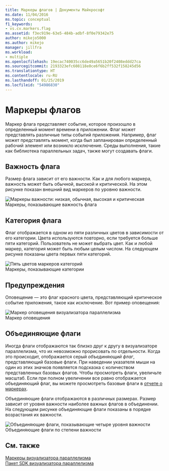 ```yaml
---
title: Маркеры флагов | Документы Майкрософт
ms.date: 11/04/2016
ms.topic: conceptual
f1_keywords:
- vs.cv.markers.flag
ms.assetid: f3ec919e-63e5-484b-adbf-8f0e79342e75
author: mikejo5000
ms.author: mikejo
manager: jillfra
ms.workload:
- multiple
ms.openlocfilehash: 19ecac740035cc6de49a5651b20f2408eddd27ca
ms.sourcegitcommit: 2193323efc608118e0ce6f6b2ff532f158245d56
ms.translationtype: HT
ms.contentlocale: ru-RU
ms.lasthandoff: 01/25/2019
ms.locfileid: "54986830"
---
```

# <a name="flag-markers"></a>Маркеры флагов
Маркер флага представляет событие, которое произошло в определенный момент времени в приложении. Флаг может представлять различные типы событий приложения. Например, флаг может представлять момент, когда был запланирован определенный рабочий элемент или возникло исключение. Среды выполнения, такие как библиотека параллельных задач, также могут создавать флаги.  
  
## <a name="flag-importance"></a>Важность флага  
 Размер флага зависит от его важности. Как и для любого маркера, важность может быть обычной, высокой и критической.  На этом рисунке показан внешний вид маркеров по уровню важности.  
  
 ![Маркеры важности: низкая, обычная, высокая и критическая](../profiling/media/cvmarkerimportance.png "CVMarkerImportance")  
Маркеры, показывающие важность флага  
  
## <a name="flag-category"></a>Категория флага  
 Флаг отображается в одном из пяти различных цветов в зависимости от его категории. Цвета используются повторно, если требуется больше пяти категорий. Пользователь не может выбрать цвет. Как и любой маркер, категория может быть любым целым числом. На следующем рисунке показаны цвета первых пяти категорий.  
  
 ![Пять цветов маркеров категорий](../profiling/media/cvmarkercategory.png "CVMarkerCategory")  
Маркеры, показывающие категории  
  
## <a name="alerts"></a>Предупреждения  
 Оповещение — это флаг красного цвета, представляющий критическое событие приложения, такое как исключение.  Вот пример оповещения:  
  
 ![Маркер оповещения визуализатора параллелизма](../profiling/media/cvmarkeralert.png "CVMarkerAlert")  
Маркер оповещения  
  
## <a name="aggregation-flags"></a>Объединяющие флаги  
 Иногда флаги отображаются так близко друг к другу в визуализаторе параллелизма, что их невозможно прорисовать по отдельности. Когда это происходит, отображается серый *объединяющий флаг*, представляющий базовые флаги. При наведении указателя мыши на один из этих значков появляется подсказка с количеством представленных базовых флагов. Чтобы просмотреть флаги, увеличьте масштаб. Если при полном увеличении все равно отображается объединяющий флаг, вы можете просмотреть базовые флаги в [отчете о маркерах](../profiling/markers-report.md).  
  
 Объединяющие флаги отображаются в различных размерах. Размер зависит от уровня важности наиболее важных флагов в объединении. На следующем рисунке объединяющие флаги показаны в порядке возрастания их важности.  
  
 ![Объединяющие флаги, показывающие четыре уровня важности](../profiling/media/cvmarkeraggregate.png "CVMarkerAggregate")  
Объединяющие флаги по степени важности  
  
## <a name="see-also"></a>См. также  
 [Маркеры визуализатора параллелизма](../profiling/concurrency-visualizer-markers.md)   
 [Пакет SDK визуализатора параллелизма](../profiling/concurrency-visualizer-sdk.md)